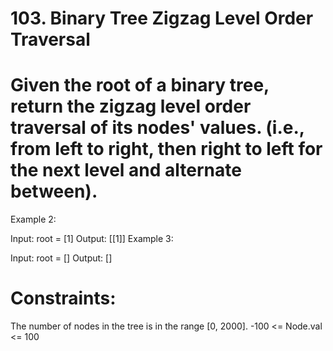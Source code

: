 # 103. Binary Tree Zigzag Level Order Traversal

# Given the root of a binary tree, return the zigzag level order traversal of its nodes' values. (i.e., from left to right, then right to left for the next level and alternate between).

 

Example 2:

Input: root = [1]
Output: [[1]]
Example 3:

Input: root = []
Output: []
 

# Constraints:

The number of nodes in the tree is in the range [0, 2000].
-100 <= Node.val <= 100
